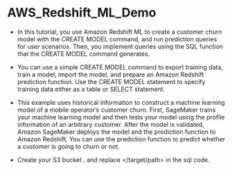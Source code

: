 # AWS_Redshift_ML_Demo

- In this tutorial, you use Amazon Redshift ML to create a customer churn model with the CREATE MODEL command, and run prediction queries for user scenarios. Then, you implement queries using the SQL function that the CREATE MODEL command generates.

- You can use a simple CREATE MODEL command to export training data, train a model, import the model, and prepare an Amazon Redshift prediction function. Use the CREATE MODEL statement to specify training data either as a table or SELECT statement.

- This example uses historical information to construct a machine learning model of a mobile operator’s customer churn. First, SageMaker trains your machine learning model and then tests your model using the profile information of an arbitrary customer. After the model is validated, Amazon SageMaker deploys the model and the prediction function to Amazon Redshift. You can use the prediction function to predict whether a customer is going to churn or not.

- Create your S3 bucket , and replace </target/path> in the sql code.